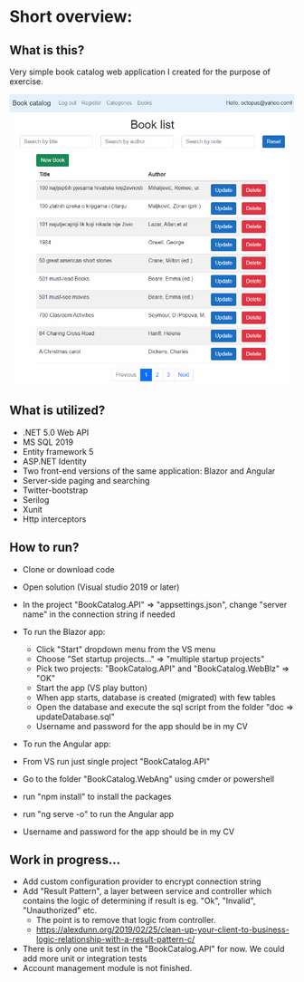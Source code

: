 Short overview:
===============




What is this?
-------------

Very simple book catalog web application I created for the purpose of exercise. 

![screenshot](doc/blazorAppScreenshot.png "app screenshot")




What is utilized?
-------------------

* .NET 5.0 Web API
* MS SQL 2019
* Entity framework 5
* ASP.NET Identity
* Two front-end versions of the same application: Blazor and Angular
* Server-side paging and searching
* Twitter-bootstrap 
* Serilog
* Xunit
* Http interceptors



How to run?
-----------

* Clone or download code

* Open solution (Visual studio 2019 or later)

* In the project "BookCatalog.API" => "appsettings.json", change "server name"  in the connection string if needed

* To run the Blazor app:

  * Click "Start" dropdown menu from the VS menu
  * Choose "Set startup projects..." => "multiple startup projects"
  * Pick two projects: "BookCatalog.API" and "BookCatalog.WebBlz" => "OK"
  * Start the app (VS play button)
  * When app starts, database is created (migrated) with few tables
  * Open the database and execute the sql script from the folder "doc => updateDatabase.sql"
  * Username and password for the app should be in my CV

  

*	To run the Angular app:

  *	From VS run just single project "BookCatalog.API"
  *	Go to the folder "BookCatalog.WebAng" using cmder or powershell 
  *	run "npm install" to install the packages
  *	run "ng serve -o" to run the Angular app
  *	Username and password for the app should be in my CV
  
  

## Work in progress...

- Add custom configuration provider to encrypt  connection string
- Add "Result Pattern", a layer between service and controller which contains the logic of determining if result is eg. "Ok", "Invalid", "Unauthorized" etc. 
  - The point is to remove that logic from controller.
  - https://alexdunn.org/2019/02/25/clean-up-your-client-to-business-logic-relationship-with-a-result-pattern-c/
- There is only one unit test in the "BookCatalog.API" for now. We could add more unit or integration tests
- Account management module is not finished.

